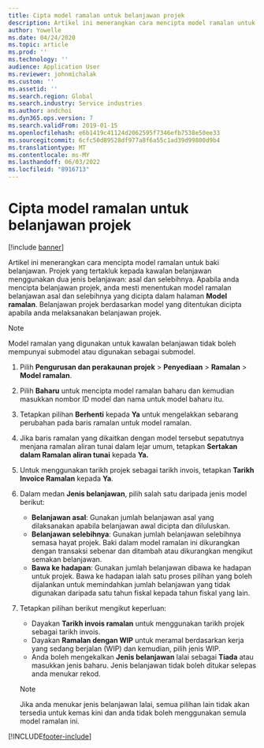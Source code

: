 ```yaml
---
title: Cipta model ramalan untuk belanjawan projek
description: Artikel ini menerangkan cara mencipta model ramalan untuk baki belanjawan.
author: Yowelle
ms.date: 04/24/2020
ms.topic: article
ms.prod: ''
ms.technology: ''
audience: Application User
ms.reviewer: johnmichalak
ms.custom: ''
ms.assetid: ''
ms.search.region: Global
ms.search.industry: Service industries
ms.author: andchoi
ms.dyn365.ops.version: 7
ms.search.validFrom: 2019-01-15
ms.openlocfilehash: e6b1419c41124d2062595f7346efb7538e50ee33
ms.sourcegitcommit: 6cfc50d89528df977a8f6a55c1ad39d99800d9b4
ms.translationtype: MT
ms.contentlocale: ms-MY
ms.lasthandoff: 06/03/2022
ms.locfileid: "8916713"
---
```

# <a name="create-forecast-models-for-project-budgets"></a>Cipta model ramalan untuk belanjawan projek 

[!include [banner](../includes/banner.md)]

Artikel ini menerangkan cara mencipta model ramalan untuk baki belanjawan. Projek yang tertakluk kepada kawalan belanjawan menggunakan dua jenis belanjawan: asal dan selebihnya. Apabila anda mencipta belanjawan projek, anda mesti menentukan model ramalan belanjawan asal dan selebihnya yang dicipta dalam halaman **Model ramalan**. Belanjawan projek berdasarkan model yang ditentukan dicipta apabila anda melaksanakan belanjawan projek.

> [!NOTE]
> Model ramalan yang digunakan untuk kawalan belanjawan tidak boleh mempunyai submodel atau digunakan sebagai submodel.

1. Pilih **Pengurusan dan perakaunan projek** > **Penyediaan** > **Ramalan**  > **Model ramalan**.
2. Pilih **Baharu** untuk mencipta model ramalan baharu dan kemudian masukkan nombor ID model dan nama untuk model baharu itu. 
3. Tetapkan pilihan **Berhenti** kepada **Ya** untuk mengelakkan sebarang perubahan pada baris ramalan untuk model ramalan. 
4. Jika baris ramalan yang dikaitkan dengan model tersebut sepatutnya menjana ramalan aliran tunai dalam lejar umum, tetapkan **Sertakan dalam Ramalan aliran tunai** kepada **Ya.** 
5. Untuk menggunakan tarikh projek sebagai tarikh invois, tetapkan **Tarikh Invoice Ramalan** kepada **Ya**. 
6. Dalam medan **Jenis belanjawan**, pilih salah satu daripada jenis model berikut:

   - **Belanjawan asal**: Gunakan jumlah belanjawan asal yang dilaksanakan apabila belanjawan awal dicipta dan diluluskan.
   - **Belanjawan selebihnya**: Gunakan jumlah belanjawan selebihnya semasa hayat projek. Baki dalam model ramalan ini dikurangkan dengan transaksi sebenar dan ditambah atau dikurangkan mengikut semakan belanjawan.
   - **Bawa ke hadapan**: Gunakan jumlah belanjawan dibawa ke hadapan untuk projek. Bawa ke hadapan ialah satu proses pilihan yang boleh dijalankan untuk memindahkan jumlah belanjawan yang tidak digunakan daripada satu tahun fiskal kepada tahun fiskal yang lain.

7. Tetapkan pilihan berikut mengikut keperluan:

   - Dayakan **Tarikh invois ramalan** untuk menggunakan tarikh projek sebagai tarikh invois.
   - Dayakan **Ramalan dengan WIP** untuk meramal berdasarkan kerja yang sedang berjalan (WIP) dan kemudian, pilih jenis WIP. 
   - Anda boleh mengekalkan **Jenis belanjawan** lalai sebagai **Tiada** atau masukkan jenis baharu. Jenis belanjawan tidak boleh ditukar selepas anda menukar rekod.     
    > [!NOTE]
    > Jika anda menukar jenis belanjawan lalai, semua pilihan lain tidak akan tersedia untuk kemas kini dan anda tidak boleh menggunakan semula model ramalan ini. 
   


 



[!INCLUDE[footer-include](../includes/footer-banner.md)]